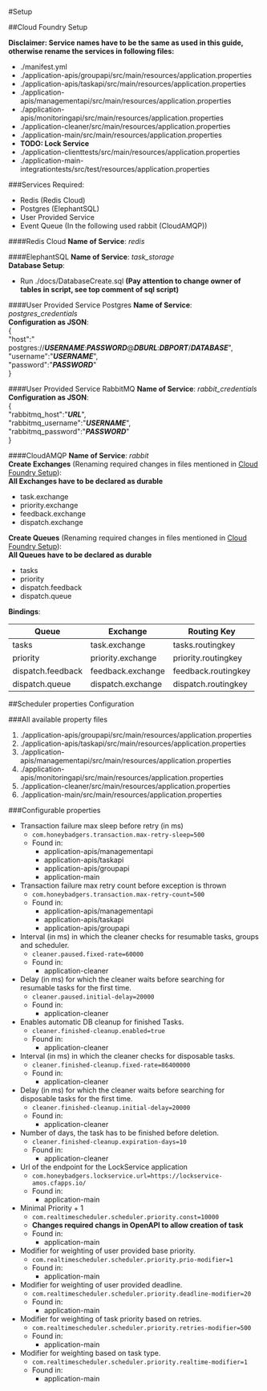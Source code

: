 #Setup

##Cloud Foundry Setup

**Disclaimer: Service names have to be the same as used in this guide, otherwise rename the services in following files:**
* ./manifest.yml
* ./application-apis/groupapi/src/main/resources/application.properties
* ./application-apis/taskapi/src/main/resources/application.properties
* ./application-apis/managementapi/src/main/resources/application.properties
* ./application-apis/monitoringapi/src/main/resources/application.properties
* ./application-cleaner/src/main/resources/application.properties
* ./application-main/src/main/resources/application.properties
* **TODO: Lock Service** 
* ./application-clienttests/src/main/resources/application.properties
* ./application-main-integrationtests/src/test/resources/application.properties

###Services 
Required:
* Redis (Redis Cloud)
* Postgres (ElephantSQL)
* User Provided Service
* Event Queue (In the following used rabbit (CloudAMQP))

####Redis Cloud
**Name of Service**: _redis_

####ElephantSQL
**Name of Service**: _task_storage_<br/>
**Database Setup**:
* Run ./docs/DatabaseCreate.sql **(Pay attention to change owner of tables in script, see top comment of sql script)**

####User Provided Service Postgres
**Name of Service**: _postgres_credentials_ <br/>
**Configuration as JSON**: <br/>
{<br/>
  "host":" postgres://**_USERNAME_**:**_PASSWORD_**@**_DBURL_**:**_DBPORT_**/**_DATABASE_**", <br/>
  "username":"**_USERNAME_**", <br/>
  "password":"**_PASSWORD_**" <br/>
}

####User Provided Service RabbitMQ
**Name of Service**: _rabbit_credentials_ <br/>
**Configuration as JSON**: <br/>
{<br/>
"rabbitmq_host":"**_URL_**",<br/>
"rabbitmq_username":"**_USERNAME_**",<br/>
"rabbitmq_password":"**_PASSWORD_**"<br/>
}

####CloudAMQP
**Name of Service**: _rabbit_ <br/>
**Create Exchanges** (Renaming required changes in files mentioned in [Cloud Foundry Setup](#cloud-foundry-setup)): <br/>
**All Exchanges have to be declared as durable**
* task.exchange
* priority.exchange
* feedback.exchange
* dispatch.exchange 

**Create Queues** (Renaming required changes in files mentioned in [Cloud Foundry Setup](#cloud-foundry-setup)): <br/>
**All Queues have to be declared as durable**
* tasks
* priority
* dispatch.feedback
* dispatch.queue 

**Bindings**: 

Queue | Exchange | Routing Key
------------ | ------------- | -------------
tasks | task.exchange | tasks.routingkey
priority | priority.exchange | priority.routingkey
dispatch.feedback | feedback.exchange | feedback.routingkey
dispatch.queue | dispatch.exchange | dispatch.routingkey


##Scheduler properties Configuration

###All available property files 
1. ./application-apis/groupapi/src/main/resources/application.properties
2. ./application-apis/taskapi/src/main/resources/application.properties
3. ./application-apis/managementapi/src/main/resources/application.properties
4. ./application-apis/monitoringapi/src/main/resources/application.properties
5. ./application-cleaner/src/main/resources/application.properties
6. ./application-main/src/main/resources/application.properties

###Configurable properties

* Transaction failure max sleep before retry (in ms)
    * `com.honeybadgers.transaction.max-retry-sleep=500`
    * Found in:
        * application-apis/managementapi
        * application-apis/taskapi
        * application-apis/groupapi
        * application-main
* Transaction failure max retry count before exception is thrown
    * `com.honeybadgers.transaction.max-retry-count=500`
    * Found in:
        * application-apis/managementapi
        * application-apis/taskapi
        * application-apis/groupapi
* Interval (in ms) in which the cleaner checks for resumable tasks, groups and scheduler.
    * `cleaner.paused.fixed-rate=60000`
    * Found in:
        * application-cleaner
* Delay (in ms) for which the cleaner waits before searching for resumable tasks for the first time.
    * `cleaner.paused.initial-delay=20000`
    * Found in:
        * application-cleaner
* Enables automatic DB cleanup for finished Tasks. 
    * `cleaner.finished-cleanup.enabled=true`
    * Found in:
        * application-cleaner
* Interval (in ms) in which the cleaner checks for disposable tasks.
    * `cleaner.finished-cleanup.fixed-rate=86400000`
    * Found in:
        * application-cleaner
* Delay (in ms) for which the cleaner waits before searching for disposable tasks for the first time.
    * `cleaner.finished-cleanup.initial-delay=20000`
    * Found in:
        * application-cleaner
* Number of days, the task has to be finished before deletion.
    * `cleaner.finished-cleanup.expiration-days=10`
    * Found in:
        * application-cleaner
* Url of the endpoint for the LockService application
    * `com.honeybadgers.lockservice.url=https://lockservice-amos.cfapps.io/`
    * Found in:
        * application-main
* Minimal Priority + 1 
    * `com.realtimescheduler.scheduler.priority.const=10000`
    * **Changes required changs in OpenAPI to allow creation of task**
    * Found in:
        * application-main
* Modifier for weighting of user provided base priority.
    * `com.realtimescheduler.scheduler.priority.prio-modifier=1`
    * Found in:
        * application-main
* Modifier for weighting of user provided deadline.
    * `com.realtimescheduler.scheduler.priority.deadline-modifier=20`
    * Found in:
        * application-main
* Modifier for weighting of task priority based on retries.
    * `com.realtimescheduler.scheduler.priority.retries-modifier=500`
    * Found in:
        * application-main
* Modifier for weighting based on task type.
    * `com.realtimescheduler.scheduler.priority.realtime-modifier=1`
    * Found in:
        * application-main